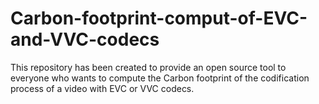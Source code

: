 # Carbon-footprint-comput-of-EVC-and-VVC-codecs
This repository has been created to provide an open source tool to everyone who wants to compute the Carbon footprint of the codification process of a video with EVC or VVC codecs.
